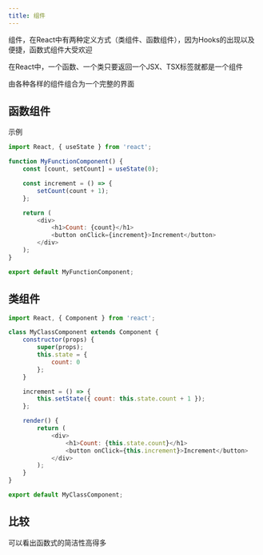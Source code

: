 ```yaml
---
title: 组件
---
```




组件，在React中有两种定义方式（类组件、函数组件），因为Hooks的出现以及便捷，函数式组件大受欢迎

在React中，一个函数、一个类只要返回一个JSX、TSX标签就都是一个组件

由各种各样的组件组合为一个完整的界面	







## 函数组件

示例

```javascript
import React, { useState } from 'react';

function MyFunctionComponent() {
    const [count, setCount] = useState(0);

    const increment = () => {
        setCount(count + 1);
    };

    return (
        <div>
            <h1>Count: {count}</h1>
            <button onClick={increment}>Increment</button>
        </div>
    );
}

export default MyFunctionComponent;
```







## 类组件



```javascript
import React, { Component } from 'react';

class MyClassComponent extends Component {
    constructor(props) {
        super(props);
        this.state = {
            count: 0
        };
    }

    increment = () => {
        this.setState({ count: this.state.count + 1 });
    };

    render() {
        return (
            <div>
                <h1>Count: {this.state.count}</h1>
                <button onClick={this.increment}>Increment</button>
            </div>
        );
    }
}

export default MyClassComponent;
```



## 比较

可以看出函数式的简洁性高得多